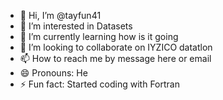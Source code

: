 - 👋 Hi, I’m @tayfun41
- 👀 I’m interested in Datasets
- 🌱 I’m currently learning how is it going 
- 💞️ I’m looking to collaborate on IYZICO datatlon
- 📫 How to reach me by message here or email
- 😄 Pronouns: He
- ⚡ Fun fact: Started coding with Fortran

<!---
tayfun41/tayfun41 is a ✨ special ✨ repository because its `README.md` (this file) appears on your GitHub profile.
You can click the Preview link to take a look at your changes.
--->
